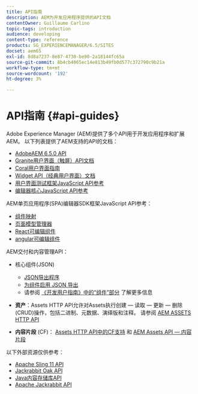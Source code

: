 ```yaml
---
title: API指南
description: AEM为开发应用程序提供的API文档
contentOwner: Guillaume Carlino
topic-tags: introduction
audience: developing
content-type: reference
products: SG_EXPERIENCEMANAGER/6.5/SITES
docset: aem65
exl-id: 8d8a7237-8e87-4730-be90-2a18144fc65a
source-git-commit: 8b4cb4065ec14e813b49fb0d577c372790c9b21a
workflow-type: tm+mt
source-wordcount: '192'
ht-degree: 3%

---
```


# API指南 {#api-guides}

Adobe Experience Manager (AEM)提供了多个API用于开发应用程序和扩展AEM。 以下列表提供了AEM支持的API的文档：

* [AdobeAEM 6.5.0 API](https://www.adobe.io/experience-manager/reference-materials/6-5/javadoc/index.html)
* [Granite用户界面（触屏）API文档](https://www.adobe.io/experience-manager/reference-materials/6-5/granite-ui/api/index.html)
* [Coral用户界面指南](https://www.adobe.io/experience-manager/reference-materials/6-5/coral-ui/coralui3/index.html)
* [Widget API（经典用户界面）文档](https://www.adobe.io/experience-manager/reference-materials/6-5/widgets-api/index.html)
* [用户界面测试框架JavaScript API参考](https://www.adobe.io/experience-manager/reference-materials/6-5/test-api/index.html)
* [编辑器核心JavaScript API参考](https://www.adobe.io/experience-manager/reference-materials/6-5/jsdoc/ui-touch/editor-core/index.html)

AEM单页应用程序(SPA)编辑器SDK框架JavaScript API参考：

* [组件映射](https://www.npmjs.com/package/@adobe/aem-spa-component-mapping)
* [页面模型管理器](https://www.npmjs.com/package/@adobe/aem-spa-page-model-manager)
* [React可编辑组件](https://www.npmjs.com/package/@adobe/aem-react-editable-components)
* [angular可编辑组件](https://www.npmjs.com/package/@adobe/aem-angular-editable-components)

AEM交付和内容管理API：

* 核心组件(JSON)

   * [JSON导出程序](/help/sites-developing/json-exporter.md)
   * [为组件启用 JSON 导出](/help/sites-developing/json-exporter-components.md)
   * 请参阅 [《开发用户指南》中的“组件”部分](/help/sites-developing/home.md) 了解更多信息

* **资产**：Assets HTTP API允许对Assets执行创建 — 读取 — 更新 — 删除(CRUD)操作，包括二进制、元数据、演绎版和注释。 请参阅 [AEM ASSETS HTTP API](/help/assets/mac-api-assets.md)

* **内容片段** (CF)： [Assets HTTP API中的CF支持](/help/assets/assets-api-content-fragments.md) 和 [AEM Assets API — 内容片段](https://www.adobe.io/experience-manager/reference-materials/6-5/assets-api-content-fragments/index.html)

以下外部资源仅供参考：

* [Apache Sling 11 API](https://sling.apache.org/apidocs/sling11/)
* [Jackrabbit Oak API](https://jackrabbit.apache.org/oak/docs/oak_api/overview.html)
* [Java内容存储库API](https://www.adobe.io/experience-manager/reference-materials/spec/javax.jcr/javadocs/jcr-2.0/index.html)
* [Apache Jackrabbit API](https://jackrabbit.apache.org/api)

